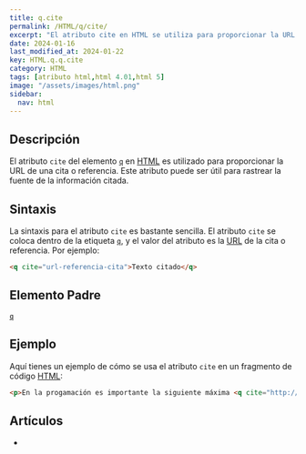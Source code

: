 ```yaml
---
title: q.cite
permalink: /HTML/q/cite/
excerpt: "El atributo cite en HTML se utiliza para proporcionar la URL de una cita o referencia. Es útil para rastrear la fuente de la información citada."
date: 2024-01-16
last_modified_at: 2024-01-22
key: HTML.q.q.cite
category: HTML
tags: [atributo html,html 4.01,html 5]
image: "/assets/images/html.png"
sidebar:
  nav: html
---
```


## Descripción


El atributo `cite` del elemento [`q`](https://www.w3api.com/HTML/q/) en [HTML](https://www.manualweb.net/html/) es utilizado para proporcionar la URL de una cita o referencia. Este atributo puede ser útil para rastrear la fuente de la información citada.


## Sintaxis


La sintaxis para el atributo `cite` es bastante sencilla. El atributo `cite` se coloca dentro de la etiqueta [`q`](https://www.w3api.com/HTML/q/), y el valor del atributo es la [URL](https://www.ayudaenlaweb.com/internet-basico/que-es-la-url/) de la cita o referencia. Por ejemplo:


```html
<q cite="url-referencia-cita">Texto citado</q>
```


## Elemento Padre


[`q`](https://www.w3api.com/HTML/q/)


## Ejemplo


Aquí tienes un ejemplo de cómo se usa el atributo `cite` en un fragmento de código [HTML](https://www.manualweb.net/html/):


```html
<p>En la progamación es importante la siguiente máxima <q cite="http://lineadecodigo.com">"Mantén un aprendizaje continuo, se constante, comparte y difunde el arte de programar."</q></p>

```


## Artículos

- 
